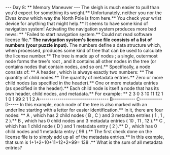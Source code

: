 --- Day 8: ** Memory Maneuver ---
The sleigh is much easier to pull than you'd expect for something its weight.** Unfortunately, neither you nor the Elves know
which way
the North Pole is from here.**
You check your wrist device for anything that might help.**  It seems to have some kind of navigation system!  Activating the navigation system produces more bad news: ** "Failed to start navigation system.** Could not read software license file.**"
The navigation system's license file consists of a list of numbers (your puzzle input).**  The numbers define a data structure which, when processed, produces some kind of
tree
that can be used to calculate the license number.**
The
tree
is made up of
nodes
; a single, outermost node forms the tree's
root
, and it contains all other nodes in the tree (or contains nodes that contain nodes, and so on).**
Specifically, a node consists of: **
A
header
, which is always exactly two numbers: **
The quantity of child nodes.**
The quantity of metadata entries.**
Zero or more
child nodes
(as specified in the header).**
One or more
metadata entries
(as specified in the header).**
Each child node is itself a node that has its own header, child nodes, and metadata.** For example: **
2 3 0 3 10 11 12 1 1 0 1 99 2 1 1 2
A----------------------------------
    B----------- C-----------
                     D-----
In this example, each node of the tree is also marked with an underline starting with a letter for easier identification.** In it, there are four nodes: **
A
, which has
2
child nodes (
B
,
C
) and
3
metadata entries (
1
,
1
,
2
).**
B
, which has
0
child nodes and
3
metadata entries (
10
,
11
,
12
).**
C
, which has
1
child node (
D
) and
1
metadata entry (
2
).**
D
, which has
0
child nodes and
1
metadata entry (
99
).**
The first check done on the license file is to simply add up all of the metadata entries.**  In this example, that sum is
1+1+2+10+11+12+2+99=
138
.**
What is the sum of all metadata entries?
